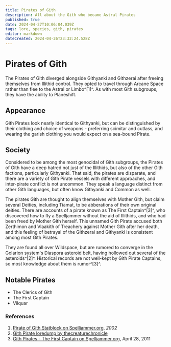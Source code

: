 ```yaml
---
title: Pirates of Gith
description: All about the Gith who became Astral Pirates
published: true
date: 2024-04-27T10:06:04.039Z
tags: lore, species, gith, pirates
editor: markdown
dateCreated: 2024-04-26T23:32:24.528Z
---
```


# Pirates of Gith
The Pirates of Gith diverged alongside Githyanki and Githzerai after freeing themselves from Illithid control. They opted to travel through Arcane Space rather than flee to the Astral or Limbo^[1]^. As with most Gith subgroups, they have the ability to Planeshift.

## Appearance
Gith Pirates look nearly identical to Githyanki, but can be distinguished by their clothing and choice of weapons - preferring scimitar and cutlass, and wearing the garish clothing you would expect on a sea-bound Pirate.

## Society
Considered to be among the most genocidal of Gith subgroups, the Pirates of Gith have a deep hatred not just of the Illithids, but also of the other Gith factions, particularly Githyanki. That said, the pirates are disparate, and there are a variety of Gith Pirate vessels with different approaches, and inter-pirate conflict is not uncommon. They speak a language distinct from other Gith languages, but often know Githyanki and Common as well.

The pirates Gith are thought to align themselves with Mother Gith, but claim several Deities, including Tiamat, to be abberations of their own original deities. There are accounts of a pirate known as The First Captain^[3]^, who discovered how to fly a Spelljammer without the aid of Illithids, and who had been freed by Mother Gith herself. This unnamed Gith Pirate accused both Zerthimon and Vlaakith of Treachery against Mother Gith after her death, and this feeling of betrayal of the Githzerai and Githyanki is consistent among most Gith Pirates.

They are found all over Wildspace, but are rumored to converge in the Golarion system's Diaspora asteroid belt, having hollowed out several of the asteroids^[2]^. Historical records are not well-kept by Gith Pirate Captains, so most knowledge about them is rumor^[3]^.

## Notable Pirates
- The Clerics of Gith
- The First Captain
- Vilquar

### References
1. [Pirate of Gith Statblock on Spelljammer.org](http://lost.spelljammer.org/ShatteredFractine/critters/monsters/pirateofgith.html), *2002*
2. [Gith Pirate loredump by thecreaturechronicle](https://www.tumblr.com/thecreaturechronicle/36496604364/gith-pirate)
3. [Gith Pirates - The First Captain on Spelljammer.org](http://www.spelljammer.org/essays/history/Gith_first_captain.html), April 28, 2011
